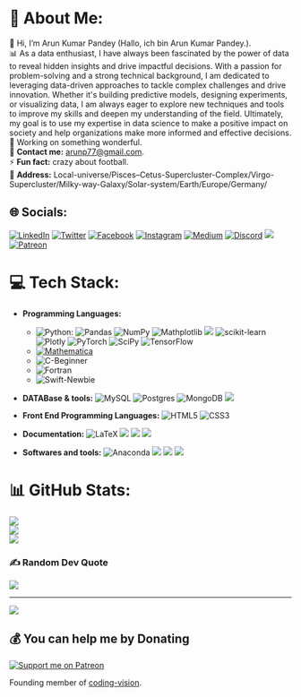 # 💫 About Me:
👋 Hi, I’m Arun Kumar Pandey (Hallo, ich bin Arun Kumar Pandey.).<br>
📊 As a data enthusiast, I have always been fascinated by the power of data to reveal hidden insights and drive impactful decisions. With a passion for problem-solving and a strong technical background, I am dedicated to leveraging data-driven approaches to tackle complex challenges and drive innovation. Whether it's building predictive models, designing experiments, or visualizing data, I am always eager to explore new techniques and tools to improve my skills and deepen my understanding of the field. Ultimately, my goal is to use my expertise in data science to make a positive impact on society and help organizations make more informed and effective decisions.<br>
🔎 Working on something wonderful. <br>
📨 **Contact me:** [arunp77@gmail.com](arunp77@gmail.com).<br>
⚡ **Fun fact:** crazy about football.<br>
📍 **Address:** Local-universe/Pisces–Cetus-Supercluster-Complex/Virgo-Supercluster/Milky-way-Galaxy/Solar-system/Earth/Europe/Germany/ <br>



## 🌐 Socials:
[![LinkedIn](https://img.shields.io/badge/LinkedIn-%230077B5.svg?logo=linkedin&logoColor=white)](https://linkedin.com/in/arunp77) 
[![Twitter](https://img.shields.io/badge/Twitter-%231DA1F2.svg?logo=Twitter&logoColor=white)](https://twitter.com/arunp77_)
[![Facebook](https://img.shields.io/badge/Facebook-%231877F2.svg?logo=Facebook&logoColor=white)](https://facebook.com/arunp77) 
[![Instagram](https://img.shields.io/badge/Instagram-%23E4405F.svg?logo=Instagram&logoColor=white)](https://instagram.com/arunp77)
[![Medium](https://img.shields.io/badge/Medium-12100E?logo=medium&logoColor=white)](https://medium.com/@arunp77)
[![Discord](https://img.shields.io/badge/Discord-%237289DA.svg?logo=discord&logoColor=white)](https://discord.gg/dmXXn33m) 
[<img src="https://img.shields.io/badge/Codeally-yellowgreen.svg?logo=Codeally">](https://codeally.io/cv/326816772d3a4cfd0afacb84)
[![Patreon](https://img.shields.io/badge/Patreon-%23FF424D.svg?style=plastic&logo=patreon&logoColor=white)](https://patreon.com/user?u=87801682)

# 💻 Tech Stack:

- **Programming Languages:** 
  - ![Python](https://img.shields.io/badge/python-3670A0?style=flat-square&logo=python&logoColor=ffdd54): 
    ![Pandas](https://img.shields.io/badge/pandas-%23150458.svg?style=flat-square&logo=pandas&logoColor=white) 
    ![NumPy](https://img.shields.io/badge/numpy-%23013243.svg?style=flat-square&logo=numpy&logoColor=white) 
    ![Mathplotlib](https://img.shields.io/badge/Mathplotlib-gruvbox)
    [<img src="https://img.shields.io/badge/Seaborn-informational.svg?logo=Seaborn">](https://seaborn.pydata.org/)
    ![scikit-learn](https://img.shields.io/badge/scikit--learn-%23F7931E.svg?style=flat-square&logo=scikit-learn&logoColor=white)
    ![Plotly](https://img.shields.io/badge/Plotly-%233F4F75.svg?style=flat-square&logo=plotly&logoColor=white)
    ![PyTorch](https://img.shields.io/badge/PyTorch-%23EE4C2C.svg?style=flat-square&logo=PyTorch&logoColor=white) 
    ![SciPy](https://img.shields.io/badge/SciPy-%230C55A5.svg?style=flat-square&logo=scipy&logoColor=%white)
    ![TensorFlow](https://img.shields.io/badge/TensorFlow-%23FF6F00.svg?style=flat-square&logo=TensorFlow&logoColor=white) 
  - [![Mathematica](https://img.shields.io/badge/Mathematica-F7DF1E?style=plastic&logo=wolfram-mathematica&logoColor=black)](https://www.wolfram.com/mathematica/)
  - ![C-Beginner](https://img.shields.io/badge/C-Beginner-blue?style=flat-square&logo=c&logoColor=white)
  - ![Fortran](https://img.shields.io/badge/Fortran-blue?style=flat-square&logo=fortran&logoColor=white)
  - ![Swift-Newbie](https://img.shields.io/badge/Swift-Newbie-F54A2A?style=flat-square&logo=swift&logoColor=white)


- **DATABase & tools:** ![MySQL](https://img.shields.io/badge/mysql-%2300f.svg?style=flat-square&logo=mysql&logoColor=white) 
![Postgres](https://img.shields.io/badge/postgres-%23316192.svg?style=plastic&logo=postgresql&logoColor=white)
![MongoDB](https://img.shields.io/badge/MongoDB-%234ea94b.svg?style=flat-square&logo=mongodb&logoColor=white)
[<img src="https://img.shields.io/badge/MS Excel-blue.svg?logo=Excel">](https://www.office.com/excel)

- **Front End Programming Languages:** ![HTML5](https://img.shields.io/badge/html5-%23E34F26.svg?style=flat-square&logo=html5&logoColor=white) 
![CSS3](https://img.shields.io/badge/css3-%231572B6.svg?style=flat-square&logo=css3&logoColor=white)


- **Documentation:** ![LaTeX](https://img.shields.io/badge/latex-%23008080.svg?style=flat-square&logo=latex&logoColor=white) 
 [<img src="https://img.shields.io/badge/MS word-blue.svg?logo=msword">](https://www.office.com/word)
 [<img src="https://img.shields.io/badge/Mac Pages-important.svg?logo=Pages">](https://www.apple.com/pages)
 [<img src="https://img.shields.io/badge/Mac Keynotes-blue.svg?logo=Keynotes">](https://www.apple.com/keynotes)

 
- **Softwares and tools:** ![Anaconda](https://img.shields.io/badge/Anaconda-%2344A833.svg?style=flat-square&logo=anaconda&logoColor=white) 
 [<img src="https://img.shields.io/badge/dockerhub-blue.svg?logo=docker">](https://hub.docker.com/)
 [<img src="https://img.shields.io/badge/deepnote-white.svg?logo=deepnote">](https://deepnote.com/)
 [<img src="https://img.shields.io/badge/bitbucket-blue.svg?logo=bitbucket">](https://bitbucket.org/arunp77/python/src/main/)
 
 

# 📊 GitHub Stats:
![](https://github-readme-stats.vercel.app/api?username=arunsinp&theme=merko&hide_border=false&include_all_commits=false&count_private=false)<br/>
![](https://github-readme-streak-stats.herokuapp.com/?user=arunsinp&theme=merko&hide_border=false)<br/>
![](https://github-readme-stats.vercel.app/api/top-langs/?username=arunsinp&theme=merko&hide_border=false&include_all_commits=false&count_private=false&layout=compact)

### ✍️ Random Dev Quote
![](https://quotes-github-readme.vercel.app/api?type=horizontal&theme=radical)

---
[![](https://visitcount.itsvg.in/api?id=arunsinp&icon=5&color=0)](https://visitcount.itsvg.in)

  ## 💰 You can help me by Donating
  [![Support me on Patreon](https://img.shields.io/badge/Support%20me%20on-Patreon-%23F96854.svg?style=plastic&logo=patreon&logoColor=white)](https://patreon.com/user?u=87801682)



Founding member of [coding-vision]( https://arunsinp.github.io/vision-coding/).
<!------
https://github.com/anuraghazra/github-readme-stats
------>
<!-- Proudly created with GPRM ( https://gprm.itsvg.in ) -->
